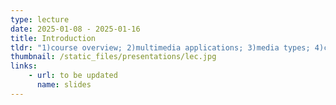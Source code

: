 ```yaml
---
type: lecture
date: 2025-01-08 - 2025-01-16
title: Introduction
tldr: "1)course overview; 2)multimedia applications; 3)media types; 4)challenges and research issues."
thumbnail: /static_files/presentations/lec.jpg
links: 
    - url: to be updated
      name: slides
---
```

